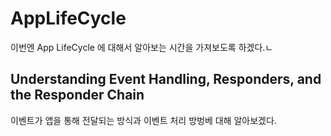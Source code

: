 # AppLifeCycle
이번엔 App LifeCycle 에 대해서 알아보는 시간을 가져보도록 하겠다.ㄴ

## Understanding Event Handling, Responders, and the Responder Chain
이벤트가 앱을 통해 전달되는 방식과 이벤트 처리 방벙베 대해 알아보겠다.  

